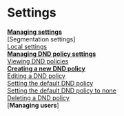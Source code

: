 # Settings

[**Managing settings**](ManagingSettings.md)  
[Segmentation settings]  
[Local settings](LocalSettings.md)  
[**Managing DND policy settings**](ManagingDND.md)  
[Viewing DND policies](ViewingDND.md)  
[**Creating a new DND policy**](CreatingNewDND.md)  
[Editing a DND policy](EditingDND.md)  
[Setting the default DND policy](SettingDefaultDND.md)  
[Setting the default DND policy to none](SettingNoDND.md)  
[Deleting a DND policy](DeletingDND.md)  
[**Managing users**]  